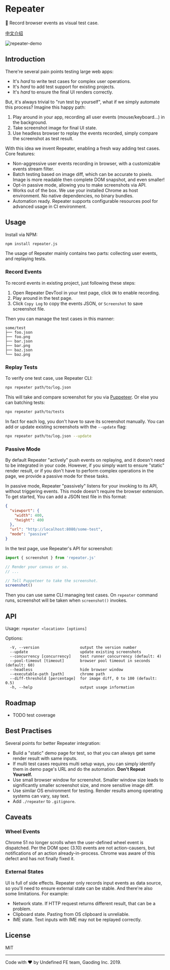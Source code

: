 # Repeater
📼 Record browser events as visual test case.

[中文介绍](./README-cn.md)

![repeater-demo](https://dancf-st-gdx.oss-cn-hangzhou.aliyuncs.com/gaoding/20190117-154645984-1627f2.gif)

## Introduction
There're several pain points testing large web apps:

* It's *hard* to write test cases for complex user operations.
* It's *hard* to add test support for existing projects.
* It's *hard* to ensure the final UI renders correctly.

But, it's always trivial to "run test by yourself", what if we simply automate this process? Imagine this happy path:

1. Play around in your app, recording all user events (mouse/keyboard...) in the background.
2. Take screenshot image for final UI state.
3. Use headless browser to replay the events recorded, simply compare the screenshot as test result.

With this idea we invent Repeater, enabling a fresh way adding test cases. Core features:

* Non-aggressive user events recording in browser, with a customizable events stream filter.
* Batch testing based on image diff, which can be accurate to pixels. Image is more readable then complete DOM snapshot, and even smaller!
* Opt-in passive mode, allowing you to make screenshots via API.
* Works out of the box. We use your installed Chrome as host environment. No native dependencies, no binary bundles.
* Automation ready. Repeater supports configurable resources pool for advanced usage in CI environment.


## Usage
Install via NPM:

``` bash
npm install repeater.js
```

The usage of Repeater mainly contains two parts: collecting user events, and replaying tests.

### Record Events
To record events in existing project, just following these steps:

1. Open Repeater DevTool in your test page, click `ON` to enable recording.
2. Play around in the test page.
3. Click `Copy Log` to copy the events JSON, or `Screenshot` to save screenshot file.

Then you can manage the test cases in this manner:

``` text
some/test
├── foo.json
├── foo.png
├── bar.json
├── bar.png
├── baz.json
└── baz.png
```

### Replay Tests
To verify one test case, use Repeater CLI:

``` bash
npx repeater path/to/log.json
```

This will take and compare screenshot for you via [Puppeteer](https://github.com/GoogleChrome/puppeteer). Or else you can batching tests:

``` bash
npx repeater path/to/tests
```

In fact for each log, you don't have to save its screenshot manually. You can add or update existing screenshots with the `--update` flag:

``` bash
npx repeater path/to/log.json --update
```

### Passive Mode
By default Repeater "actively" push events on replaying, and it doesn't need to be integrated in your code. However, if you simply want to ensure "static" render result, or if you don't have to perform complex operations in the page, we provide a passive mode for these tasks.

In passive mode, Repeater "passively" listens for your invoking to its API, without triggering events. This mode doesn't require the browser extension. To get started, You can add a JSON test file in this format:

``` json
{
  "viewport": {
    "width": 400,
    "height": 400
  },
  "url": "http://localhost:8080/some-test",
  "mode": "passive"
}
```

In the test page, use Repeater's API for screenshot:

``` js
import { screenshot } from 'repeater.js'

// Render your canvas or so.
// ...

// Tell Puppeteer to take the screenshot.
screenshot()
```

Then you can use same CLI managing test cases. On `repeater` command runs, screenshot will be taken when `screenshot()` invokes.


## API
Usage: `repeater <location> [options]`

Options:

``` text
  -V, --version                  output the version number
  --update                       update existing screenshots
  --concurrency [concurrency]    test runner concurrency (default: 4)
  --pool-timeout [timeout]       browser pool timeout in seconds (default: 60)
  --headless                     hide browser window
  --executable-path [path]       chrome path
  --diff-threshold [percentage]  for image diff, 0 to 100 (default: 0.5)
  -h, --help                     output usage information
```


## Roadmap
* TODO test coverage


## Best Practises
Several points for better Repeater integration:

* Build a "static" demo page for test, so that you can always get same render result with same inputs.
* If multi test cases requires multi setup ways, you can simply identify them in demo page's URL and do the automation. **Don't Repeat Yourself.**
* Use small browser window for screenshot. Smaller window size leads to significantly smaller screenshot size, and more sensitive image diff.
* Use similar OS environment for testing. Render results among operating systems can vary, say text.
* Add `./repeater` to `.gitignore`.


## Caveats

### Wheel Events
Chrome 51 no longer scrolls when the user-defined wheel event is dispatched. Per the DOM spec (3.10) events are not action-causers, but notifications of an action already-in-process. Chrome was aware of this defect and has not finally fixed it.

### External States
UI is full of side effects. Repeater only records input events as data source, so you'll need to ensure external state can be stable. And there're also some limitations. For example:

* Network state. If HTTP request returns different result, that can be a problem.
* Clipboard state. Pasting from OS clipboard is unreliable.
* IME state. Text inputs with IME may not be replayed correctly.


## License
MIT

---

Code with ❤️ by Undefined FE team, Gaoding Inc. 2019.
